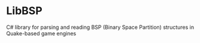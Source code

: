 # LibBSP
C# library for parsing and reading BSP (Binary Space Partition) structures in Quake-based game engines
